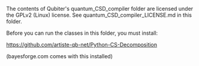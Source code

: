 The contents of Qubiter's quantum_CSD_compiler folder are licensed under the GPLv2 (Linux) license. See quantum_CSD_compiler_LICENSE.md in this folder.

Before you can run the classes in this folder, you must install:

https://github.com/artiste-qb-net/Python-CS-Decomposition

(bayesforge.com comes with this installed)





